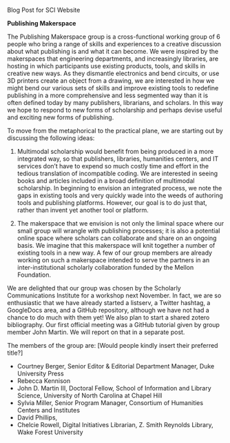 Blog Post for SCI Website

**Publishing Makerspace**

The Publishing Makerspace group is a cross-functional working group of 6 people who bring a range of skills and experiences to a creative discussion about what publishing is and what it can become.  We were inspired by the makerspaces that engineering departments, and increasingly libraries, are hosting in which participants use existing products, tools, and skills in creative new ways.  As they dismantle electronics and bend circuits, or use 3D printers create an object from a drawing, we are interested in how we might bend our various sets of skills and improve existing tools to redefine publishing in a more comprehensive and less segmented way than it is often defined today by many publishers, librarians, and scholars.  In this way we hope to respond to new forms of scholarship and perhaps devise useful and exciting new forms of publishing.

To move from the metaphorical to the practical plane, we are starting out by discussing the following ideas:

1.  Multimodal scholarship would benefit from being produced in a more integrated way, so that publishers, libraries, humanities centers, and IT services don’t have to expend so much costly time and effort in the tedious translation of incompatible coding.  We are interested in seeing books and articles included in a broad definition of multimodal scholarship.  In beginning to envision an integrated process, we note the gaps in existing tools and very quickly wade into the weeds of authoring tools and publishing platforms.  However, our goal is to do just that, rather than invent yet another tool or platform.

2.  The makerspace that we envision is not only the liminal space where our small group will wrangle with publishing processes; it is also a potential online space where scholars can collaborate and share on an ongoing basis.  We imagine that this makerspace will knit together a number of existing tools in a new way.  A few of our group members are already working on such a makerspace intended to serve the partners in an inter-institutional scholarly collaboration funded by the Mellon Foundation.

We are delighted that our group was chosen by the Scholarly Communications Institute for a workshop next November.  In fact, we are so enthusiastic that we have already started a listserv, a Twitter hashtag, a GoogleDocs area, and a GitHub repository, although we have not had a chance to do much with them yet!  We also plan to start a shared zotero bibliography.  Our first official meeting was a GitHub tutorial given by group member John Martin.  We will report on that in a separate post.

The members of the group are: [Would people kindly insert their preferred title?]
* Courtney Berger, Senior Editor & Editorial Department Manager, Duke University Press
* Rebecca Kennison
* John D. Martin III, Doctoral Fellow, School of Information and Library Science, University of North Carolina at Chapel Hill
* Sylvia Miller, Senior Program Manager, Consortium of Humanities Centers and Institutes
* David Phillips, 
* Chelcie Rowell, Digital Initiatives Librarian, Z. Smith Reynolds Library, Wake Forest University
